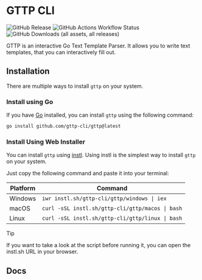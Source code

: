 <h1>GTTP CLI</h1>
<p>
    <img alt="GitHub Release" src="https://img.shields.io/github/v/release/gttp-cli/gttp?style=flat-square">
    <img alt="GitHub Actions Workflow Status" src="https://img.shields.io/github/actions/workflow/status/gttp-cli/gttp/build?style=flat-square">
    <img alt="GitHub Downloads (all assets, all releases)" src="https://img.shields.io/github/downloads/gttp-cli/gttp/total?style=flat-square">
</p>

GTTP is an interactive Go Text Template Parser. It allows you to write text templates, that you can interactively fill
out.

## Installation

There are multiple ways to install `gttp` on your system.

### Install using Go

If you have [Go](https://go.dev) installed, you can install `gttp` using the following command:

```bash
go install github.com/gttp-cli/gttp@latest
```

### Install Using Web Installer

You can install `gttp` using [instl](https://instl.sh).
Using instl is the simplest way to install `gttp` on your system.

Just copy the following command and paste it into your terminal:

| Platform | Command                                          |
|----------|--------------------------------------------------|
| Windows  | `iwr instl.sh/gttp-cli/gttp/windows \| iex`      |
| macOS    | `curl -sSL instl.sh/gttp-cli/gttp/macos \| bash` |
| Linux    | `curl -sSL instl.sh/gttp-cli/gttp/linux \| bash` |

> [!TIP]
> If you want to take a look at the script before running it, you can open the instl.sh URL in your browser.

## Docs



